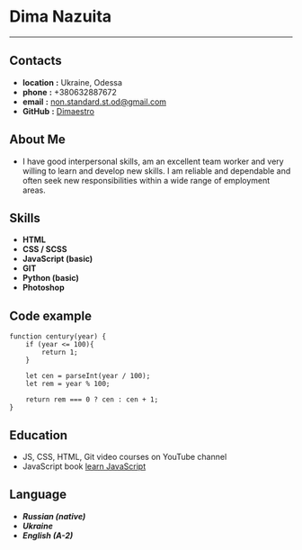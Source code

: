 # Dima Nazuita
***
## Contacts
* **location** **:** Ukraine, Odessa 
* **phone** **:** +380632887672
* **email** **:** non.standard.st.od@gmail.com
* **GitHub** **:** [Dimaestro](https://github.com/Dimaestro)
## About Me
* I have good interpersonal skills, am an excellent team worker and very willing to learn and develop new skills.
I am reliable and dependable and often seek new responsibilities within a wide range of employment areas.
## Skills
* **HTML**
* **CSS / SCSS**
* **JavaScript (basic)**
* **GIT**
* **Python (basic)**
* **Photoshop**
## Code example
```
function century(year) {
    if (year <= 100){
        return 1;
    }

    let cen = parseInt(year / 100);
    let rem = year % 100;

    return rem === 0 ? cen : cen + 1;
}
```
## Education
* JS, CSS, HTML, Git video courses on YouTube channel
* JavaScript book [learn JavaScript](https://learn.javascript.ru/)
## Language
* ***Russian (native)***
* ***Ukraine***
* ***English (A-2)***


